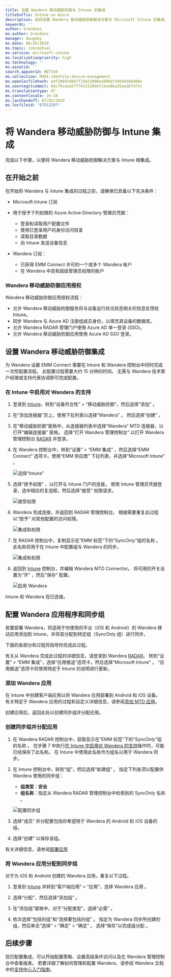```yaml
---
title: 设置 Wandera 移动威胁防御与 Intune 的集成
titleSuffix: Intune on Azure
description: 如何设置 Wandera 移动威胁防御解决方案与 Microsoft Intune 的集成，从而控制移动设备对公司资源的访问。
keywords: ''
author: brenduns
ms.author: brenduns
manager: dougeby
ms.date: 06/26/2019
ms.topic: conceptual
ms.service: microsoft-intune
ms.localizationpriority: high
ms.technology: ''
ms.assetid: ''
search.appverid: MET150
ms.collection: M365-identity-device-management
ms.openlocfilehash: e4f2969c6bb7f15022990aa99bbf20e94588406e
ms.sourcegitcommit: 84c79ceea27f7411528defc5ee8ba35ae2bf473c
ms.translationtype: HT
ms.contentlocale: zh-CN
ms.lasthandoff: 07/02/2019
ms.locfileid: "67512297"
---
```

# <a name="integrate-wandera-mobile-threat-protection-with-intune"></a>将 Wandera 移动威胁防御与 Intune 集成  

完成以下步骤，以便将 Wandera 移动威胁防御解决方案与 Intune 相集成。  

## <a name="before-you-begin"></a>在开始之前  

在开始将 Wandera 与 Intune 集成的过程之前，请确保已具备以下先决条件：
- Microsoft Intune 订阅  
- 用于授予下列权限的 Azure Active Directory 管理员凭据：  
  - 登录和读取用户配置文件  
  - 使用已登录用户的身份访问目录  
  - 读取目录数据  
  - 向 Intune 发送设备信息  

- Wandera 订阅：
  - 已获得 EMM Connect 许可的一个或多个 Wandera 帐户  
  - 在 Wandera 中具有超级管理员权限的帐户  
 
### <a name="wandera-mobile-threat-defense-app-authorization"></a>Wandera 移动威胁防御应用授权  

Wandera 移动威胁防御应用授权流程：  
- 允许 Wandera 移动威胁防御服务将与设备运行状况状态相关的信息反馈给 Intune。  
- 同步 Wandera 与 Azure AD 注册组成员身份，以填充其设备的数据库。  
- 允许 Wandera RADAR 管理门户使用 Azure AD 单一登录 (SSO)。  
- 允许 Wandera 移动威胁防御应用使用 Azure AD SSO 登录。  


## <a name="set-up-wandera-mobile-threat-defense-integration"></a>设置 Wandera 移动威胁防御集成  
为 Wandera 设置 EMM Connect  需要在 Intune 和 Wandera 控制台中同时完成一次性配置流程。 此配置过程需要大约 15 分钟的时间。 无需与 Wandera 技术客户经理或支持代表协调即可完成配置。  

### <a name="enable-support-for-wandera-in-intune"></a>在 Intune 中启用对 Wandera 的支持
1. 登录到 [Intune](https://go.microsoft.com/fwlink/?linkid=2090973)，转到“设备符合性” > “移动威胁防御”，然后选择“添加”    。

2. 在“添加连接器”页上，使用下拉列表以选择“Wandera”   。 然后选择“创建”  。  

3. 在“移动威胁防御”窗格中，从连接器列表中选择“Wandera”  MTD 连接器，以打开“编辑连接器”  窗格。 选择“打开 Wandera 管理控制台”  以打开 Wandera 管理控制台 [RADAR](https://radar.wandera.com/login) 并登录。 

4. 在 Wandera 控制台中，转到“设置” > “EMM 集成”   ，然后选择“EMM Connect”  选项卡。使用“EMM 供应商”  下拉列表，并选择“Microsoft Intune”  。

   ![选择“Intune”](media/wandera-mtd-connector-integration/set-up-intune-in-radar.png)

5. 选择“授予权限”  ，以打开与 Intune 门户的连接。 使用 Intune 管理员凭据登录，选中相应的复选框，然后选择“接受”  权限请求。  

   ![接受权限](media/wandera-mtd-connector-integration/permissions.png) 

6. Wandera 完成连接，并返回到 RADAR 管理控制台。 根据需要重复此过程以“授予”  对其他配置的访问权限。  

   ![集成和权限](media/wandera-mtd-connector-integration/integrations-and-permissions.png) 

7. 在 RADAR 控制台中，复制显示在“EMM 标签”下的“SyncOnly”组的名称   。 此名称将用于在 Intune 中配置组与 Wandera 的同步。

   ![集成和权限](media/wandera-mtd-connector-integration/sync-group-name.png) 

8. 返回到 [Intune](https://go.microsoft.com/fwlink/?linkid=2090973) 控制台，并编辑 Wandera MTD Connector。 将可用的开关设置为“开”  ，然后“保存”  配置。  

   ![启用 Wandera](media/wandera-mtd-connector-integration/enable-wandera.png) 

Intune 和 Wandera 现已连接。  

## <a name="configure-the-wandera-applications-and-synchronization-group"></a>配置 Wandera 应用程序和同步组  
若要部署 Wandera，将适用于你使用的平台（iOS 和 Android）的 Wandera 移动应用添加到 Intune，并将其分配到特定组（SyncOnly  组）进行同步。 

下面的各部分和过程将指导你完成此过程。

有关从 Wandera 完成此过程的详细信息，请登录到 Wandera [RADAR](https://radar.wandera.com/login)。 转到“设置” > “EMM 集成”，选择“应用推送”选项卡，然后选择“Microsoft Intune”     。 “应用推送”选项卡将使用特定于 Intune 的说明进行更新。  

### <a name="add-the-wandera-apps"></a>添加 Wandera 应用  
在 Intune 中创建客户端应用以将 Wandera 应用部署到 Android 和 iOS 设备。 有关特定于 Wandera 应用的过程和自定义详细信息，请参阅[添加 MTD 应用](mtd-apps-ios-app-configuration-policy-add-assign.md)。  

创建应用后，返回此处以创建同步组并分配应用。  


### <a name="create-the-synchronization-group-and-assign-the-apps"></a>创建同步组并分配应用

1. 在 Wandera RADAR 控制台中，获取显示在“EMM 标签”下的“SyncOnly”组的名称   。 在步骤 7 中执行[在 Intune 中启用对 Wandera 的支持](#enable-support-for-wandera-in-intune)操作时，可能已经保存了此名称。 在 Intune 中使用此名称作为组名以用于 Wandera 同步。  

2. 在 Intune 控制台中，转到“组”，然后选择“新建组”   。 指定下列各项以配置供 Wandera 使用的同步组：
   - **组类型**：**安全**
   - **组名称**：指定从 Wandera RADAR 管理控制台中检索到的 SyncOnly 名称  。

   ![配置同步组](media/wandera-mtd-connector-integration/configure-sync-group.png)

3. 选择“成员”  并分配要包括你希望用于 Wandera 的 Android 和 iOS 设备的组。

4. 选择“创建”  以保存该组。

有关详细信息，请参阅[部署应用](apps-deploy.md)

### <a name="assign-the-wandera-apps-to-the-synchronization-group"></a>将 Wandera 应用分配到同步组  
对于为 iOS 和 Android 创建的 Wandera 应用，重复以下过程。

1. 登录到 [Intune](https://go.microsoft.com/fwlink/?linkid=2090973) 并转到“客户端应用” > “应用”，选择 Wandera 应用   。  

2. 选择“分配”，然后选择“添加组”   。  

3. 在“添加组”窗格中，对于“分配类型”，选择“必需”    。

4. 依次选择“包括的组”和“选择要包括的组”   。 指定为 Wandera 同步所创建的组，然后单击“选择” > “确定” > “确定”    。 选择“保存”以完成组分配  。  
 

## <a name="next-steps"></a>后续步骤  
现已配置集成，可以开始配置策略、设置高级条件访问以及在 Wandera 管理控制台中查看报表。 若要详细了解如何管理和配置 Wandera，请参阅 Wandera 文档中的[支持中心入门指南](https://radar.wandera.com/?return_to=https://wandera.force.com/Customer/s/getting-started)。  
 